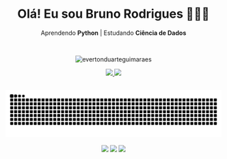 <div align="center">
  <h1> Olá! Eu sou Bruno Rodrigues 🙋🏻‍♂️ </h1>
  
Aprendendo **Python** | Estudando **Ciência de Dados**
  
</div><br>
<p align="center"> <img src="https://komarev.com/ghpvc/?username=brunodatac&label=Profile%20views&color=0e75b6&style=flat" alt="evertonduarteguimaraes" /> </p>

<div align="center">
  <a href="https://github.com/brunodatac">
  <img height="180em" src="https://github-readme-stats.vercel.app/api?username=brunodatac&show_icons=true&theme=github_dark&include_all_commits=true&count_private=true"/>
  <img height="117em" src="https://github-readme-stats.vercel.app/api/top-langs/?username=brunodatac&layout=compact&langs_count=7&theme=github_dark"/>
</div>

<div align="center"><br>

   ![Snake animation](https://github.com/brunodatac/brunodatac/blob/output/github-contribution-grid-snake.svg)
  
  <a href="https://discord.gg/wagxzStdcR" target="_blank"><img align="center" src="https://img.shields.io/badge/Discord-7289DA?style=for-the-badge&logo=discord&logoColor=white" target="_blank"></a> 
  <a href = "mailto:brunorb.dev@gmail.com"><img align="center" src="https://img.shields.io/badge/-Gmail-%23333?style=for-the-badge&logo=gmail&logoColor=white" target="_blank"></a>
  <a href="https://www.linkedin.com/in/bruno-rodrigues-40b555232/" target="_blank"><img align="center" src="https://img.shields.io/badge/-LinkedIn-%230077B5?style=for-the-badge&logo=linkedin&logoColor=white" target="_blank"></a>
 
</div>
